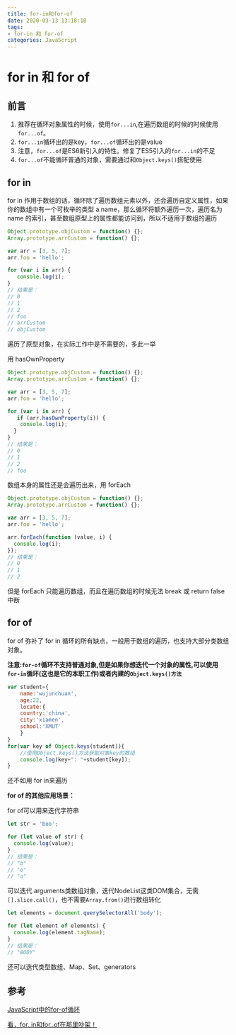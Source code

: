 ```yaml
---
title: for-in和for-of
date: 2020-03-13 13:18:10
tags:
- for-in 和 for-of
categories: JavaScript
---
```

# for in 和 for of

## 前言

1. 推荐在循环对象属性的时候，使用`for...in`,在遍历数组的时候的时候使用`for...of`。
2. `for...in`循环出的是key，`for...of`循环出的是value
3. 注意，`for...of`是ES6新引入的特性。修复了ES5引入的`for...in`的不足
4. `for...of`不能循环普通的对象，需要通过和`Object.keys()`搭配使用

## for in

for in 作用于数组的话，循环除了遍历数组元素以外，还会遍历自定义属性，如果你的数组中有一个可枚举的类型 a.name，那么循环将额外遍历一次，遍历名为 name 的索引，甚至数组原型上的属性都能访问到，所以不适用于数组的遍历

```js
Object.prototype.objCustom = function() {}; 
Array.prototype.arrCustom = function() {};

var arr = [3, 5, 7];
arr.foo = 'hello';

for (var i in arr) {
   console.log(i);
}
// 结果是：
// 0
// 1
// 2
// foo
// arrCustom
// objCustom
```

遍历了原型对象，在实际工作中是不需要的，多此一举

用 hasOwnProperty

```js
Object.prototype.objCustom = function() {}; 
Array.prototype.arrCustom = function() {};

var arr = [3, 5, 7];
arr.foo = 'hello';

for (var i in arr) {
   if (arr.hasOwnProperty(i)) {
    console.log(i);
  }
}
// 结果是：
// 0
// 1
// 2
// foo
```

数组本身的属性还是会遍历出来，用 forEach 

```js
Object.prototype.objCustom = function() {}; 
Array.prototype.arrCustom = function() {};

var arr = [3, 5, 7];
arr.foo = 'hello';

arr.forEach(function (value, i) {
  console.log(i);
});
// 结果是：
// 0
// 1
// 2
```

但是 forEach 只能遍历数组，而且在遍历数组的时候无法 break 或 return false 中断



## for of

for of 弥补了 for in 循环的所有缺点，一般用于数组的遍历，也支持大部分类数组对象。 

**注意:`for-of`循环不支持普通对象,但是如果你想迭代一个对象的属性,可以使用`for-in`循环(这也是它的本职工作)或者内建的`Object.keys()方法`**

```js
var student={
    name:'wujunchuan',
    age:22,
    locate:{
    country:'china',
    city:'xiamen',
    school:'XMUT'
    }
}
for(var key of Object.keys(student)){
    //使用Object.keys()方法获取对象key的数组
    console.log(key+": "+student[key]);
}
```

还不如用 for in来遍历

**for of 的其他应用场景：**

for of可以用来迭代字符串

```js
let str = 'boo';

for (let value of str) {
  console.log(value);
}
// 结果是：
// "b"
// "o"
// "o"
```

可以迭代 arguments类数组对象，迭代NodeList这类DOM集合，无需`[].slice.call()`，也不需要`Array.from()`进行数组转化

```js
let elements = document.querySelectorAll('body');

for (let element of elements) {
  console.log(element.tagName);
}
// 结果是：
// "BODY"
```

还可以迭代类型数组、Map、Set、generators

## 参考

[JavaScript中的for-of循环](https://github.com/wujunchuan/wujunchuan.github.io/issues/11)

[看，for..in和for..of在那里吵架！](https://www.zhangxinxu.com/wordpress/2018/08/for-in-es6-for-of/)
